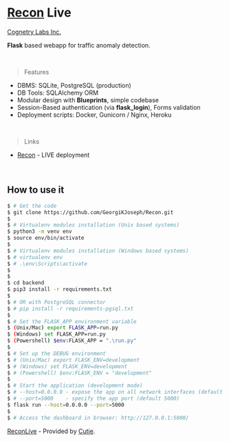 # [Recon](https://#) Live

[Cognetry Labs Inc.](https://www.cognetrylabs.ai/)

**Flask** based webapp for traffic anomaly detection.

<br />

> Features

- DBMS: SQLite, PostgreSQL (production)
- DB Tools: SQLAlchemy ORM
- Modular design with **Blueprints**, simple codebase
- Session-Based authentication (via **flask_login**), Forms validation
- Deployment scripts: Docker, Gunicorn / Nginx, Heroku

<br />

> Links

- [Recon](https://#) - LIVE deployment

<br />

## How to use it

```bash
$ # Get the code
$ git clone https://github.com/GeorgiKJoseph/Recon.git
$
$ # Virtualenv modules installation (Unix based systems)
$ python3 -m venv env
$ source env/bin/activate
$
$ # Virtualenv modules installation (Windows based systems)
$ # virtualenv env
$ # .\env\Scripts\activate
$
$
$ cd backend
$ pip3 install -r requirements.txt
$
$ # OR with PostgreSQL connector
$ # pip install -r requirements-pgsql.txt
$
$ # Set the FLASK_APP environment variable
$ (Unix/Mac) export FLASK_APP=run.py
$ (Windows) set FLASK_APP=run.py
$ (Powershell) $env:FLASK_APP = ".\run.py"
$
$ # Set up the DEBUG environment
$ # (Unix/Mac) export FLASK_ENV=development
$ # (Windows) set FLASK_ENV=development
$ # (Powershell) $env:FLASK_ENV = "development"
$
$ # Start the application (development mode)
$ # --host=0.0.0.0 - expose the app on all network interfaces (default 127.0.0.1)
$ # --port=5000    - specify the app port (default 5000)
$ flask run --host=0.0.0.0 --port=5000
$
$ # Access the dashboard in browser: http://127.0.0.1:5000/
```

[ReconLive](https://#) - Provided by [Cutie](https://#).
